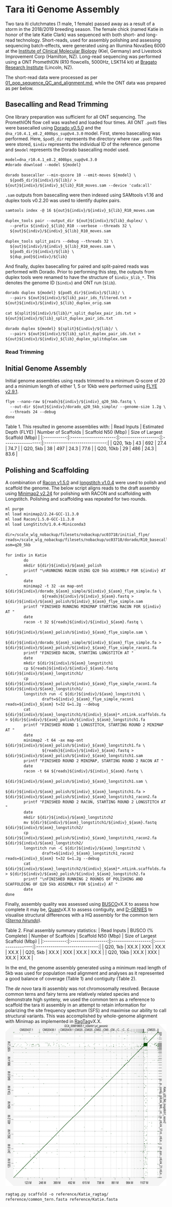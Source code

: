 # Tara iti Genome Assembly
Two tara iti clutchmates (1 male, 1 female) passed away as a result of a storm in the 2018/2019 breeding season. The female chick (named Katie in honor of the late Katie Clark) was sequenced with both short- and long-read technology. Short-reads, used for assembly polishing and assessing sequencing batch-effects, were generated using an Illumina NovaSeq 6000 at the [Institute of Clinical Molecular Biology](https://www.ikmb.uni-kiel.de/resources/sequencing/whole-genome-de-novo-sequencing) (Kiel, Germany) and Livestock Improvement Corp (Hamilton, NZ). Long-read sequencing was performed using a ONT PromethION (R10 flowcells, 5000Hz, LSK114 kit) at [Bragato Research Institute](https://bri.co.nz/) (Lincoln, NZ).  

The short-read data were processed as per [01_pop_sequence_QC_and_alignment.md](https://github.com/janawold1/2024_MolEcol_ConsGen_Special_Issue/blob/main/01_pop_sequence_QC_and_alignment.md), while the ONT data was prepared as per below.

## Basecalling and Read Trimming
One library preparation was sufficient for all ONT sequencing. The PromethION flow cell was washed and loaded four times. All ONT `.pod5` files were basecalled using [Dorado v0.5.0](https://github.com/nanoporetech/dorado?tab=readme-ov-file#dna-models) and the `dna_r10.4.1_e8.2_400bps_sup@v4.3.0` model. First, stereo basecalling was performed. Here, `$pod5_dir` represents the directory where raw `.pod5` files were stored, `$indiv` represents the individual ID of the reference genome and `$model` represents the Dorado basecalling model used.  
```
model=dna_r10.4.1_e8.2_400bps_sup@v4.3.0
#dorado download --model ${model}

dorado basecaller --min-qscore 10 --emit-moves ${model} \
  ${pod5_dir}${indiv}/${lib}/ > ${out}${indiv}/${indiv}_${lib}_R10_moves.sam --device 'cuda:all'
```

`.sam` outputs from basecalling were then indexed using SAMtools v1.16 and duplex tools v0.2.20 was used to identify duplex pairs.  
```
samtools index -@ 16 ${out}${indiv}/${indiv}_${lib}_R10_moves.sam

duplex_tools pair --output_dir ${out}${indiv}/${lib}_duplex/ \
  --prefix ${indiv}_${lib}_R10 --verbose --threads 32 \
  ${out}${indiv}/${indiv}_${lib}_R10_moves.sam

duplex_tools split_pairs --debug --threads 32 \
  ${out}${indiv}/${indiv}_${lib}_R10_moves.sam \
  ${pod5_dir}${indiv}/${lib} \
  ${dup_pod}${indiv}/${lib}
```
And finally, duplex basecalling for paired and split-paired reads was performed with Dorado. Prior to performing this step, the outputs from duplex tools were renamed to have the structure of `$indiv_$lib_*`. This denotes the genome ID (`$indiv`) and ONT run (`$lib`).  
```
dorado duplex ${model} ${pod5_dir}${indiv}/${lib}/ \
  --pairs ${out}${indiv}/${lib}_pair_ids_filtered.txt > ${out}${indiv}/${indiv}_${lib}_duplex_orig.sam

cat ${split}${indiv}/${lib}/*_split_duplex_pair_ids.txt > ${out}${indiv}/${lib}_split_duplex_pair_ids.txt

dorado duplex ${model} ${split}${indiv}/${lib}/ \
  --pairs ${out}${indiv}/${lib}_split_duplex_pair_ids.txt > ${out}${indiv}/${indiv}_${lib}_duplex_splitduplex.sam
```
### Read Trimming 

## Initial Genome Assembly
Initial genome assemblies using reads trimmed to a minimum Q-score of 20 and a minimium length of either 1, 5 or 10kb were performed using [FLYE v2.9.1](https://github.com/fenderglass/Flye).  
```
flye --nano-raw ${reads}${indiv}/${indiv}_q20_5kb.fastq \
  --out-dir ${out}${indiv}/dorado_q20_5kb_simple/ --genome-size 1.2g \
  --threads 24 --debug
done
```
Table 1. This resulted in genome assemblies with:
| Read Inputs | Estimated Depth (FLYE) | Number of Scaffolds | Scaffold N50 (Mbp) | Size of Largest Scaffold (Mbp) |
|:-----------:|:----------------------:|:-------------------:|:------------------:|:------------------------------:|
|   Q20, 1kb  |           43           |         692         |       27.4         |              74.7              |
|   Q20, 5kb  |           38           |         497         |       24.3         |              77.6              |
|  Q20, 10kb  |           29           |         486         |       24.3         |              83.6              |

## Polishing and Scaffolding
A combination of [Racon v1.5.0](https://github.com/isovic/racon) and [longstitch v1.0.4](https://github.com/bcgsc/LongStitch) were used to polish and scaffold the genome. The below script aligns reads to the draft assembly using [Minimap2 v2.24](https://github.com/lh3/minimap2) for polishing with RACON and scaffolding with Longstitch. Polishing and scaffolding was repeated for two rounds.  
```
ml purge
ml load minimap2/2.24-GCC-11.3.0
ml load Racon/1.5.0-GCC-11.3.0
ml load LongStitch/1.0.4-Miniconda3

dir=/scale_wlg_nobackup/filesets/nobackup/uc03718/initial_flye/
reads=/scale_wlg_nobackup/filesets/nobackup/uc03718/dorado/R10_basecalled_reads/
asm=q20_5kb

for indiv in Katie
        do
        mkdir ${dir}${indiv}/${asm}_polish
        printf "\nRUNNING RACON USING Q20 5kb ASSEMBLY FOR ${indiv} AT "
        date
        minimap2 -t 32 -ax map-ont ${dir}${indiv}/dorado_${asm}_simple/${indiv}_${asm}_flye_simple.fa \
                ${reads}${indiv}/${indiv}_${asm}.fastq > ${dir}${indiv}/${asm}_polish/${indiv}_${asm}_flye_simple.sam
        printf "FINISHED RUNNING MINIMAP STARTING RACON FOR ${indiv} AT "
        date
        racon -t 32 ${reads}${indiv}/${indiv}_${asm}.fastq \
                ${dir}${indiv}/${asm}_polish/${indiv}_${asm}_flye_simple.sam \
                ${dir}${indiv}/dorado_${asm}_simple/${indiv}_${asm}_flye_simple.fa > ${dir}${indiv}/${asm}_polish/${indiv}_${asm}_flye_simple_racon1.fa
        printf "FINISHED RACON, STARTING LONGSTITCH AT "
        date
        mkdir ${dir}${indiv}/${asm}_longstitch1
        cp ${reads}${indiv}/${indiv}_${asm}.fastq ${dir}${indiv}/${asm}_longstitch1/
        cp ${dir}${indiv}/${asm}_polish/${indiv}_${asm}_flye_simple_racon1.fa ${dir}${indiv}/${asm}_longstitch1/
        longstitch run -C ${dir}${indiv}/${asm}_longstitch1 \
                draft=${indiv}_${asm}_flye_simple_racon1 reads=${indiv}_${asm} t=32 G=1.2g --debug
        cat ${dir}${indiv}/${asm}_longstitch1/${indiv}_${asm}*.ntLink.scaffolds.fa > ${dir}${indiv}/${asm}_polish/${indiv}_${asm}_longstitch1.fa
        printf "FINISHED ROUND 1 LONGSTITCH, STARTING ROUND 2 MINIMAP AT "
        date
        minimap2 -t 64 -ax map-ont ${dir}${indiv}/${asm}_polish/${indiv}_${asm}_longstitch1.fa \
                ${reads}${indiv}/${indiv}_${asm}.fastq > ${dir}${indiv}/${asm}_polish/${indiv}_${asm}_longstitch1.sam
        printf "FINISHED ROUND 2 MINIMAP, STARTING ROUND 2 RACON AT "
        date
        racon -t 64 ${reads}${indiv}/${indiv}_${asm}.fastq \
                ${dir}${indiv}/${asm}_polish/${indiv}_${asm}_longstitch1.sam \
                ${dir}${indiv}/${asm}_polish/${indiv}_${asm}_longstitch1.fa > ${dir}${indiv}/${asm}_polish/${indiv}_${asm}_longstitch1_racon2.fa
        printf "FINISHED ROUND 2 RACON, STARTING ROUND 2 LONGSTITCH AT "
        date
        mkdir ${dir}${indiv}/${asm}_longstitch2
        mv ${dir}${indiv}/${asm}_longstitch1/${indiv}_${asm}.fastq ${dir}${indiv}/${asm}_longstitch2/
        cp ${dir}${indiv}/${asm}_polish/${indiv}_${asm}_longstitch1_racon2.fa ${dir}${indiv}/${asm}_longstitch2/
        longstitch run -C ${dir}${indiv}/${asm}_longstitch2 \
                draft=${indiv}_${asm}_longstitch1_racon2 reads=${indiv}_${asm} t=32 G=1.2g --debug
        cat ${dir}${indiv}/${asm}_longstitch2/${indiv}_${asm}*.ntLink.scaffolds.fa > ${dir}${indiv}/${asm}_polish/${indiv}_${asm}_longstitch2.fa
        printf "\nFINISHED RUNNING 2 ROUNDS OF POLISHING AND SCAFFOLDING OF Q20 5kb ASSEMBLY FOR ${indiv} AT "
        date
done
```
Finally, assembly quality was assessed using [BUSCO]()vX.X to assess how complete it may be, [Quast]()vX.X to assess contiguity, and [D-GENIES]() to visualise structural differences with a HQ assembly for the common tern ([*Sterna hirundo*](https://www.ncbi.nlm.nih.gov/datasets/genome/GCA_009819605.1/)).  

Table 2. Final assembly summary statistics:
| Read Inputs | BUSCO (% Complete) | Number of Scaffolds | Scaffold N50 (Mbp) | Size of Largest Scaffold (Mbp) |
|:-----------:|:------------------:|:-------------------:|:------------------:|:------------------------------:|
|   Q20, 1kb  |        XX.X        |         XXX         |       XX.X         |              XX.X              |
|   Q20, 5kb  |        XX.X        |         XXX         |       XX.X         |              XX.X              |
|  Q20, 10kb  |        XX.X        |         XXX         |       XX.X         |              XX.X              |

In the end, the genome assembly generated using a minimum read length of 5kb was used for population read alignment and analyses as it represented a good balance of coverage (Table 1) and contiguity (Table 2).  

The *de novo* tara iti assembly was not chromosomally resolved. Because common terns and fairy terns are relatively related species and demonstrate high synteny, we used the common tern as a reference to scaffold the tara iti assembly in an attempt to retain information for polarizing the site frequency spectrum (SFS) and maximise our ability to call structural variants. This was accomplished by whole-genome alignment with Minimap as implemented in [RagTag](https://github.com/malonge/RagTag)vX.X.  
![Tara iti genome aligned against the common tern genome for comparing synteny and contiguity](https://github.com/janawold1/2024_MolEcol_ConsGen_Special_Issue/blob/main/Figures/Katie_q20_5kb_longstitch1_racon2_to_CommonTern.png "Tara iti draft assembly mapped to the VGP assembly for Common tern")
```
ragtag.py scaffold -o reference/Katie_ragtag/ reference/common_tern.fasta reference/Katie.fasta
```